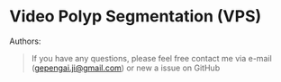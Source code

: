 # Video Polyp Segmentation (VPS)

Authors:

> If you have any questions, please feel free contact me via e-mail (gepengai.ji@gmail.com) or new a issue on GitHub
